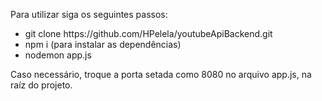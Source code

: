 Para utilizar siga os seguintes passos: <br>
<ul> 
  <li> git clone https://github.com/HPelela/youtubeApiBackend.git </li>
  <li> npm i (para instalar as dependências) </li>
  <li> nodemon app.js </li>
</ul>


Caso necessário, troque a porta setada como 8080 no arquivo app.js, na raíz do projeto. 
